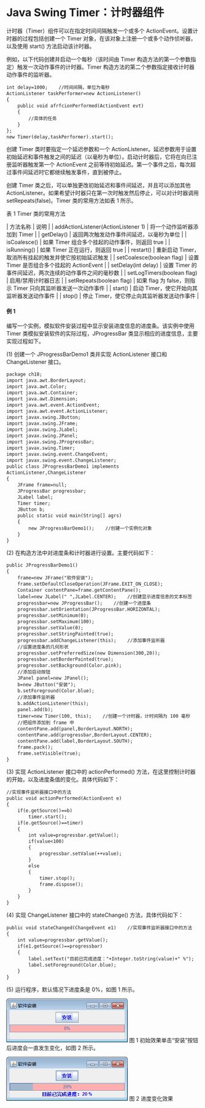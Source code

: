 # Java Swing Timer：计时器组件

计时器（Timer）组件可以在指定时间间隔触发一个或多个 ActionEvent。设置计时器的过程包括创建一个 Timer 对象，在该对象上注册一个或多个动作侦听器，以及使用 start() 方法启动该计时器。

例如，以下代码创建并启动一个每秒（该时间由 Timer 构造方法的第一个参数指定）触发一次动作事件的计时器。Timer 构造方法的第二个参数指定接收计时器动作事件的监听器。

```
int delay=1000;    //时间间隔，单位为毫秒
ActionListener taskPerformer=new ActionListener()
{
    public void afrfcionPerformed(ActionEvent evt)
    {
        //具体的任务
    }
};
new Timer(delay,taskPerformer).start();
```

创建 Timer 类时要指定一个延迟参数和一个 ActionListener。延迟参数用于设置初始延迟和事件触发之间的延迟（以毫秒为单位）。启动计时器后，它将在向已注册监听器触发第一个 ActionEvent 之前等待初始延迟。第一个事件之后，每次超过事件间延迟时它都继续触发事件，直到被停止。

创建 Timer 类之后，可以单独更改初始延迟和事件间延迟，并且可以添加其他 ActionListener。如果希望计时器只在第一次时触发然后停止，可以对计时器调用 setRepeats(false)。Timer 类的常用方法如表 1 所示。

表 1 Timer 类的常用方法

| 方法名称 | 说明 |
| addActionListener(ActionListener 1) | 将一个动作监听器添加到 Timer |
| getDelay() | 返回两次触发动作事件间延迟，以毫秒为单位 |
| isCoalesce() | 如果 Timer 组合多个挂起的动作事件，则返回 true |
| isRunning() | 如果 Timer 正在运行，则返回 true |
| restart() | 重新启动 Timer，取消所有挂起的触发并使它按初始延迟触发 |
| setCoalesce(boolean flag) | 设置 Timer 是否组合多个挂起的 ActionEvent |
| setDelay(int delay) | 设置 Timer 的事件间延迟，两次连续的动作事件之间的毫秒数 |
| setLogTimers(boolean flag) | 启用/禁用计时器日志 |
| setRepeats(boolean flag) | 如果 flag 为 false，则指示 Timer 只向其监听器发送一次动作事件 |
| start() | 启动 Timer，使它开始向其监听器发送动作事件 |
| stop() | 停止 Timer，使它停止向其监听器发送动作事件 |

#### 例 1

编写一个实例，模拟软件安装过程中显示安装进度信息的进度条。该实例中使用 Timer 类模拟安装软件的实际过程，JProgressBar 类显示相应的进度信息，主要实现过程如下。

(1) 创建一个 JProgressBarDemo1 类并实现 ActionListener 接口和 ChangeListener 接口。

```
package ch18;
import java.awt.BorderLayout;
import java.awt.Color;
import java.awt.Container;
import java.awt.Dimension;
import java.awt.event.ActionEvent;
import java.awt.event.ActionListener;
import javax.swing.JButton;
import javax.swing.JFrame;
import javax.swing.JLabel;
import javax.swing.JPanel;
import javax.swing.JProgressBar;
import javax.swing.Timer;
import javax.swing.event.ChangeEvent;
import javax.swing.event.ChangeListener;
public class JProgressBarDemo1 implements ActionListener,ChangeListener
{
    JFrame frame=null;
    JProgressBar progressbar;
    JLabel label;
    Timer timer;
    JButton b;
    public static void main(String[] agrs)
    {
        new JProgressBarDemo1();    //创建一个实例化对象
    }
}
```

(2) 在构造方法中对进度条和计时器进行设置。主要代码如下：

```
public JProgressBarDemo1()
{
    frame=new JFrame("软件安装");
    frame.setDefaultCloseOperation(JFrame.EXIT_ON_CLOSE);
    Container contentPane=frame.getContentPane();
    label=new JLabel(" ",JLabel.CENTER);    //创建显示进度信息的文本标签
    progressbar=new JProgressBar();    //创建一个进度条
    progressbar.setOrientation(JProgressBar.HORIZONTAL);
    progressbar.setMinimum(0);
    progressbar.setMaximum(100);
    progressbar.setValue(0);
    progressbar.setStringPainted(true);
    progressbar.addChangeListener(this);    //添加事件监听器
    //设置进度条的几何形状
    progressbar.setPreferredSize(new Dimension(300,20));
    progressbar.setBorderPainted(true);
    progressbar.setBackground(Color.pink);
    //添加启动按钮
    JPanel panel=new JPanel();
    b=new JButton("安装");
    b.setForeground(Color.blue);
    //添加事件监听器
    b.addActionListener(this);
    panel.add(b);
    timer=new Timer(100, this);    //创建一个计时器，计时间隔为 100 毫秒
    //把组件添加到 frame 中
    contentPane.add(panel,BorderLayout.NORTH);
    contentPane.add(progressbar,BorderLayout.CENTER);
    contentPane.add(label,BorderLayout.SOUTH);
    frame.pack();
    frame.setVisible(true);
}
```

(3) 实现 ActionListener 接口中的 actionPerformed() 方法，在这里控制计时器的开始，以及进度条值的变化。具体代码如下：

```
//实现事件监听器接口中的方法
public void actionPerformed(ActionEvent e)
{
    if(e.getSource()==b)
        timer.start();
    if(e.getSource()==timer)
    {
        int value=progressbar.getValue();
        if(value<100)
        {
            progressbar.setValue(++value);
        }
        else
        {
            timer.stop();
            frame.dispose();
        }
    }
}
```

(4) 实现 ChangeListener 接口中的 stateChange() 方法，具体代码如下：

```
public void stateChanged(ChangeEvent e1)    //实现事件监听器接口中的方法
{
    int value=progressbar.getValue();
    if(e1.getSource()==progressbar)
    {
        label.setText("目前已完成进度："+Integer.toString(value)+" %");
        label.setForeground(Color.blue);
    }
}
```

(5) 运行程序，默认情况下进度条是 0%，如图 1 所示。

![初始效果](img/773697e79fe3f8c10f47650d3bd6943d.jpg)
图 1 初始效果单击“安装”按钮后进度会一直发生变化，如图 2 所示。

![进度变化效果](img/055e4debe5b0d9a3bd6a81b2718979d2.jpg)
图 2 进度变化效果